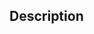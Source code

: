 ﻿<!-- styledText := SVG_Get_styled_text ( svgObject ; data ) -> svgObject (Text) -> data (Boolean) <- styledText (Text)-->## Description